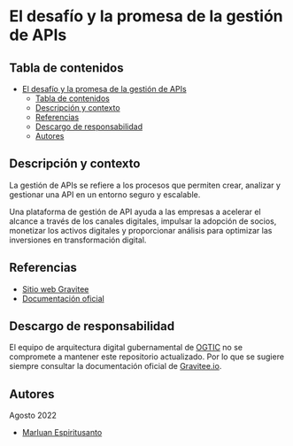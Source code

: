 # El desafío y la promesa de la gestión de APIs

## Tabla de contenidos

- [El desafío y la promesa de la gestión de APIs](#el-desafío-y-la-promesa-de-la-gestión-de-apis)
  - [Tabla de contenidos](#tabla-de-contenidos)
  - [Descripción y contexto](#descripción-y-contexto)
  - [Referencias](#referencias)
  - [Descargo de responsabilidad](#descargo-de-responsabilidad)
  - [Autores](#autores)

## Descripción y contexto

La gestión de APIs se refiere a los procesos que permiten crear, analizar y gestionar una API en un entorno seguro y escalable.

Una plataforma de gestión de API ayuda a las empresas a acelerar el alcance a través de los canales digitales, impulsar la adopción de socios, monetizar los activos digitales y proporcionar análisis para optimizar las inversiones en transformación digital.

## Referencias

- [Sitio web Gravitee](https://gravitee.io)
- [Documentación oficial](https://docs.gravitee.io)

## Descargo de responsabilidad

El equipo de arquitectura digital gubernamental de [OGTIC](https://ogtic.gob.do) no se compromete a mantener este repositorio actualizado. Por lo que se sugiere siempre consultar la documentación oficial de [Gravitee.io](https://docs.gravitee.io).

## Autores

Agosto 2022

- [Marluan Espiritusanto](https://github.com/marluanespiritusanto)
